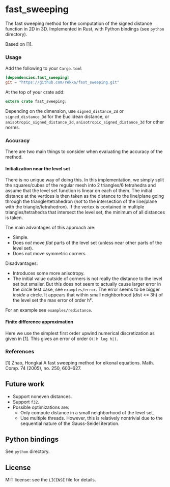 # fast_sweeping

The fast sweeping method for the computation of the signed distance
function in 2D in 3D. Implemented in Rust, with Python bindings (see
`python` directory).

Based on [1].

### Usage

Add the following to your `Cargo.toml`

```toml
[dependencies.fast_sweeping]
git = "https://github.com/rekka/fast_sweeping.git"
```

At the top of your crate add:

```rust
extern crate fast_sweeping;
```

Depending on the dimension, use `signed_distance_2d` or `signed_distance_3d` for the Euclidean
distance, or `anisotropic_signed_distance_2d`, `anisotropic_signed_distance_3d` for other
norms.

### Accuracy

There are two main things to consider when evaluating the accuracy of the method.

#### Initialization near the level set

There is no unique way of doing this. In this implementation, we simply split the squares/cubes
of the regular mesh into 2 triangles/6 tetrahedra and assume that the level set function is
linear on each of them. The initial distance at the vertices is then taken as the distance to
the line/plane going through the triangle/tetrahedron (_not_ to the intersection of the
line/plane with the triangle/tetrahedron). If the vertex is contained in multiple
triangles/tetrahedra that intersect the level set, the minimum of all distances is taken.

The main advantages of this approach are:

- Simple.
- Does _not_ move _flat_ parts of the level set (unless near other parts of the level set).
- Does not move symmetric corners.

Disadvantages:

- Introduces some more anisotropy.
- The initial value outside of corners is not really the distance to the level set but smaller.
But this does not seem to actually cause larger error in the circle test case, see
`examples/error`. The error seems to be bigger _inside_ a circle. It appears that within small
neighborhood (dist <= 3h) of the level set the max error of order h².

For an example see `examples/redistance`.

#### Finite difference approximation

Here we use the simplest first order upwind numerical discretization as given in [1]. This
gives an error of order `O(|h log h|)`.

### References

[1] Zhao, Hongkai A fast sweeping method for eikonal equations. Math. Comp. 74 (2005), no. 250,
603–627.

## Future work

 * Support noneven distances.
 * Support `f32`.
 * Possible optimizations are:
     - Only compute distance in a small neighborhood of the level set.
     - Use multiple threads. However, this is relatively nontrivial due to the sequential nature of
       the Gauss-Seidel iteration.

## Python bindings

See `python` directory.

## License

MIT license: see the `LICENSE` file for details.
